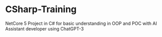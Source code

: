 # CSharp-Training
NetCore 5 Project in C# for basic understanding in OOP and POC with AI Assistant developer using ChatGPT-3
